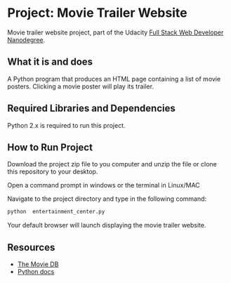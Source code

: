 # Project:  Movie Trailer Website

Movie trailer website project, part of the Udacity [Full Stack Web Developer
Nanodegree](https://www.udacity.com/course/full-stack-web-developer-nanodegree--nd004).

## What it is and does

A Python program that produces an HTML page containing a list of movie posters. Clicking a movie poster will play its trailer.


## Required Libraries and Dependencies

Python 2.x is required to run this project.

## How to Run Project

Download the project zip file to you computer and unzip the file or clone this repository to your desktop.

Open a command prompt in windows or the terminal in Linux/MAC

Navigate to the project directory and type in the following command:

```bash
python  entertainment_center.py
```

Your default browser will launch displaying the movie trailer website.


## Resources
- [The Movie DB](https://www.themoviedb.org/)
- [Python docs](https://docs.python.org/2/index.html)
